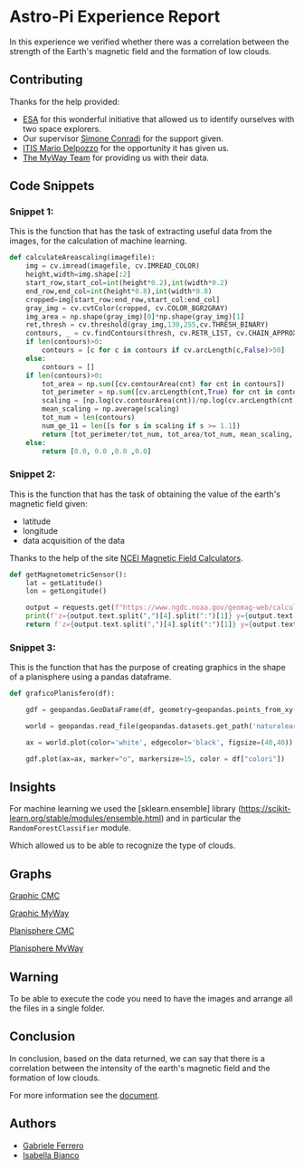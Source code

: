 # Astro-Pi Experience Report

In this experience we verified whether there was a correlation between the strength of the Earth's magnetic field and the formation of low clouds.

## Contributing

Thanks for the help provided:
- [ESA](http://www.esa.int/) for this wonderful initiative that allowed us to identify ourselves with two space explorers.
- Our supervisor [Simone Conradi](https://github.com/conradis) for the support given.
- [ITIS Mario Delpozzo](https://www.itiscuneo.gov.it/) for the opportunity it has given us.
- [The MyWay Team](https://github.com/MyWay-AstroPi) for providing us with their data.
## Code Snippets

### Snippet 1:

This is the function that has the task of extracting 
useful data from the images, for the calculation of machine learning.

```python
def calculateAreascaling(imagefile):
    img = cv.imread(imagefile, cv.IMREAD_COLOR)
    height,width=img.shape[:2]
    start_row,start_col=int(height*0.2),int(width*0.2)
    end_row,end_col=int(height*0.8),int(width*0.8)
    cropped=img[start_row:end_row,start_col:end_col]
    gray_img = cv.cvtColor(cropped, cv.COLOR_BGR2GRAY)
    img_area = np.shape(gray_img)[0]*np.shape(gray_img)[1]
    ret,thresh = cv.threshold(gray_img,130,255,cv.THRESH_BINARY)
    contours, _ = cv.findContours(thresh, cv.RETR_LIST, cv.CHAIN_APPROX_NONE )
    if len(contours)>0:
        contours = [c for c in contours if cv.arcLength(c,False)>50]
    else:
        contours = []
    if len(contours)>0:   
        tot_area = np.sum([cv.contourArea(cnt) for cnt in contours])
        tot_perimeter = np.sum([cv.arcLength(cnt,True) for cnt in contours])
        scaling = [np.log(cv.contourArea(cnt))/np.log(cv.arcLength(cnt,True)) for cnt in contours]
        mean_scaling = np.average(scaling)
        tot_num = len(contours)
        num_ge_11 = len([s for s in scaling if s >= 1.1])
        return [tot_perimeter/tot_num, tot_area/tot_num, mean_scaling, num_ge_11]
    else:
        return [0.0, 0.0 ,0.0 ,0.0]
```

### Snippet 2:

This is the function that has the task of obtaining the
value of the earth's magnetic field given:
- latitude
- longitude
- data acquisition of the data

Thanks to the help of the site [NCEI Magnetic Field Calculators](https://www.ngdc.noaa.gov/geomag/calculators/magcalc.shtml#igrfwmm).

```python
def getMagnetometricSensor():
    lat = getLatitude()
    lon = getLongitude()

    output = requests.get(f"https://www.ngdc.noaa.gov/geomag-web/calculators/calculateIgrfwmm?lat1={lat}&lon1={lon}&model=WMM&startYear=20{getDate(0)}&startMonth={getDate(2)}&startDay={getDate(4)}&endYear=20{getDate(0)}&endMonth={getDate(2)}&endDay={getDate(4)}&resultFormat=json")
    print(f'z={output.text.split(",")[4].split(":")[1]} y={output.text.split(",")[13].split(":")[1]} x={output.text.split(",")[21].split(":")[1]}')
    return f'z={output.text.split(",")[4].split(":")[1]} y={output.text.split(",")[13].split(":")[1]} x={output.text.split(",")[21].split(":")[1]}'
```

### Snippet 3:

This is the function that has the purpose of creating graphics in 
the shape of a planisphere using a pandas dataframe.

```python
def graficoPlanisfero(df):

    gdf = geopandas.GeoDataFrame(df, geometry=geopandas.points_from_xy(df["lon"], df["lat"]))

    world = geopandas.read_file(geopandas.datasets.get_path('naturalearth_lowres'))

    ax = world.plot(color='white', edgecolor='black', figsize=(40,40))

    gdf.plot(ax=ax, marker="o", markersize=15, color = df["colori"])
```

## Insights

For machine learning we used the [sklearn.ensemble] library (https://scikit-learn.org/stable/modules/ensemble.html) and in particular the `RandomForestClassifier` module.

Which allowed us to be able to recognize the type of clouds.

## Graphs

[Graphic CMC](https://github.com/CMC-AstroPi/Report/blob/main/graphs/graphic_cmc.png)

[Graphic MyWay](https://github.com/CMC-AstroPi/Report/blob/main/graphs/graphic_myway.png)

[Planisphere CMC](https://github.com/CMC-AstroPi/Report/blob/main/graphs/planisphere_cmc.png)

[Planisphere MyWay](https://github.com/CMC-AstroPi/Report/blob/main/graphs/planisphere_myway.png)

## Warning

To be able to execute the code you need to have the images and arrange all the files in a single folder.

## Conclusion

In conclusion, based on the data returned, we can say that there is a correlation between the intensity of the earth's magnetic field and the formation of low clouds.

For more information see the [document]().

## Authors

- [Gabriele Ferrero](https://github.com/GabrieleFerrero)
- [Isabella Bianco](https://github.com/IsabellaBianco)

  
